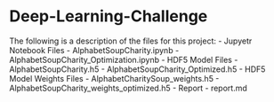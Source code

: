# Deep-Learning-Challenge

The following is a description of the files for this project:
    -  Jupyetr Notebook Files
        - AlphabetSoupCharity.ipynb
        - AlphabetSoupCharity_Optimization.ipynb
    - HDF5 Model Files
        - AlphabetSoupCharity.h5
        - AlphabetSoupCharity_Optimized.h5
    - HDF5 Model Weights Files
        - AlphabetCharitySoup_weights.h5
        - AlphabetSoupCharity_weights_optimized.h5
    - Report
        - report.md
                  
